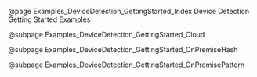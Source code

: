 @page Examples_DeviceDetection_GettingStarted_Index Device Detection Getting Started Examples

@subpage Examples_DeviceDetection_GettingStarted_Cloud

@subpage Examples_DeviceDetection_GettingStarted_OnPremiseHash

@subpage Examples_DeviceDetection_GettingStarted_OnPremisePattern
